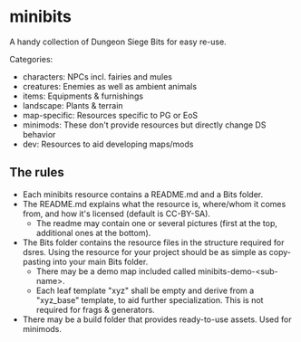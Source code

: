 # minibits
A handy collection of Dungeon Siege Bits for easy re-use.

Categories:
- characters: NPCs incl. fairies and mules
- creatures: Enemies as well as ambient animals
- items: Equipments & furnishings
- landscape: Plants & terrain
- map-specific: Resources specific to PG or EoS
- minimods: These don't provide resources but directly change DS behavior
- dev: Resources to aid developing maps/mods

## The rules
- Each minibits resource contains a README.md and a Bits folder.
- The README.md explains what the resource is, where/whom it comes from, and how it's licensed (default is CC-BY-SA).
  - The readme may contain one or several pictures (first at the top, additional ones at the bottom).
- The Bits folder contains the resource files in the structure required for dsres. Using the resource for your project should be as simple as copy-pasting into your main Bits folder.
  - There may be a demo map included called minibits-demo-\<sub-name\>.
  - Each leaf template "xyz" shall be empty and derive from a "xyz_base" template, to aid further specialization. This is not required for frags & generators.
- There may be a build folder that provides ready-to-use assets. Used for minimods.
